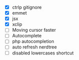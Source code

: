 - [x] ctrlp gitignore
- [x] emmet
- [x] jsx
- [x] xclip
- [ ] Moving cursor faster
- [ ] Autocomplete
- [ ] php autocompletion
- [ ] auto refresh nerdtree
- [ ] disabled lowercases shortcut
